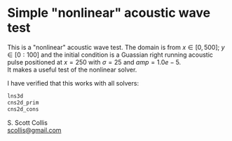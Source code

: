 # Simple "nonlinear" acoustic wave test

This is a "nonlinear" acoustic wave test.  The domain is from $x \in [0,500]$; 
$y \in [0:100]$ and the initial condition is a Guassian right running 
acoustic pulse positioned at $x = 250$ with $\sigma = 25$ and $amp=1.0e-5$.  
It makes a useful test of the nonlinear solver.

I have verified that this works with all solvers:
```bash
lns3d
cns2d_prim
cns2d_cons
```

S. Scott Collis\
scollis@gmail.com

